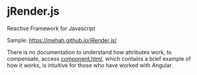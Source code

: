 # jRender.js
 Reactive Framework for Javascript

Sample: https://mehah.github.io/jRender.js/

There is no documentation to understand how attributes work, to compensate, access [component.html](https://github.com/mehah/jRender.js/blob/master/component.html), which contains a brief example of how it works, is intuitive for those who have worked with Angular.
